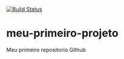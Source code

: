 [![Build Status](https://travis-ci.org/fabiorbaiao/meu-primeiro-projeto.svg?branch=master)](https://travis-ci.org/fabiorbaiao/meu-primeiro-projeto)
# meu-primeiro-projeto
Meu primeiro repositorio Github
